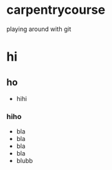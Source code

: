 # carpentrycourse
playing around with git


# hi
## ho
- hihi
### hiho

- bla 
- bla 
- bla
- bla
- blubb
